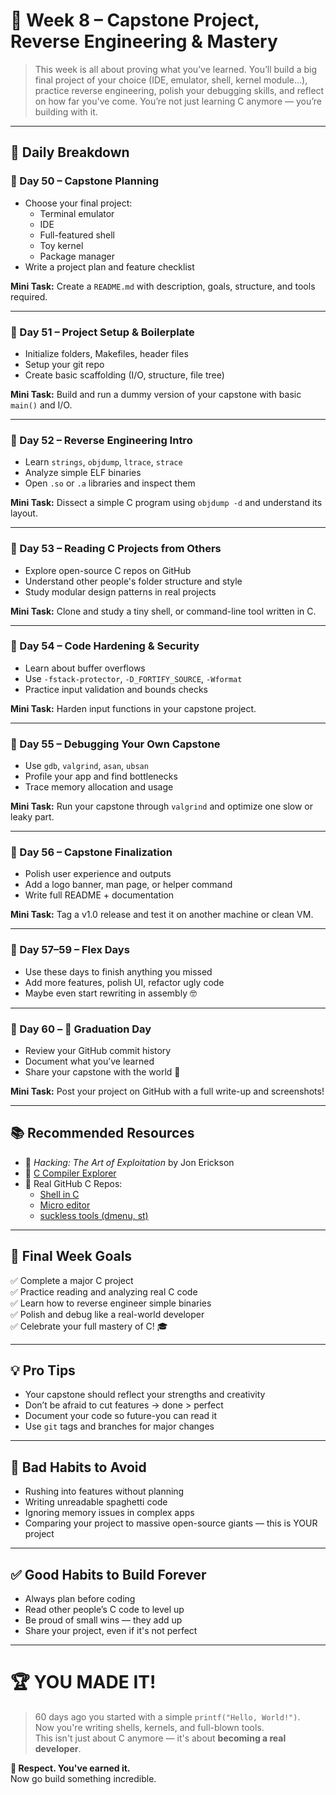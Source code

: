 # 📘 Week 8 – Capstone Project, Reverse Engineering & Mastery

> This week is all about proving what you’ve learned. You’ll build a big final project of your choice (IDE, emulator, shell, kernel module…), practice reverse engineering, polish your debugging skills, and reflect on how far you've come. You’re not just learning C anymore — you’re building with it.

---

## 📅 Daily Breakdown

### 🔹 Day 50 – Capstone Planning
- Choose your final project:
  - Terminal emulator
  - IDE
  - Full-featured shell
  - Toy kernel
  - Package manager
- Write a project plan and feature checklist

**Mini Task:** Create a `README.md` with description, goals, structure, and tools required.

---

### 🔹 Day 51 – Project Setup & Boilerplate
- Initialize folders, Makefiles, header files
- Setup your git repo
- Create basic scaffolding (I/O, structure, file tree)

**Mini Task:** Build and run a dummy version of your capstone with basic `main()` and I/O.

---

### 🔹 Day 52 – Reverse Engineering Intro
- Learn `strings`, `objdump`, `ltrace`, `strace`
- Analyze simple ELF binaries
- Open `.so` or `.a` libraries and inspect them

**Mini Task:** Dissect a simple C program using `objdump -d` and understand its layout.

---

### 🔹 Day 53 – Reading C Projects from Others
- Explore open-source C repos on GitHub
- Understand other people's folder structure and style
- Study modular design patterns in real projects

**Mini Task:** Clone and study a tiny shell, or command-line tool written in C.

---

### 🔹 Day 54 – Code Hardening & Security
- Learn about buffer overflows
- Use `-fstack-protector`, `-D_FORTIFY_SOURCE`, `-Wformat`
- Practice input validation and bounds checks

**Mini Task:** Harden input functions in your capstone project.

---

### 🔹 Day 55 – Debugging Your Own Capstone
- Use `gdb`, `valgrind`, `asan`, `ubsan`
- Profile your app and find bottlenecks
- Trace memory allocation and usage

**Mini Task:** Run your capstone through `valgrind` and optimize one slow or leaky part.

---

### 🔹 Day 56 – Capstone Finalization
- Polish user experience and outputs
- Add a logo banner, man page, or helper command
- Write full README + documentation

**Mini Task:** Tag a v1.0 release and test it on another machine or clean VM.

---

### 🔹 Day 57–59 – Flex Days
- Use these days to finish anything you missed
- Add more features, polish UI, refactor ugly code
- Maybe even start rewriting in assembly 🤓

---

### 🔹 Day 60 – 🏁 Graduation Day
- Review your GitHub commit history
- Document what you’ve learned
- Share your capstone with the world 🚀

**Mini Task:** Post your project on GitHub with a full write-up and screenshots!

---

## 📚 Recommended Resources

- 📕 *Hacking: The Art of Exploitation* by Jon Erickson
- 📗 [C Compiler Explorer](https://godbolt.org/)
- 📘 Real GitHub C Repos:  
  - [Shell in C](https://github.com/brendanrius/shell)  
  - [Micro editor](https://github.com/zyedidia/micro)  
  - [suckless tools (dmenu, st)](https://suckless.org/)

---

## 🧠 Final Week Goals
✅ Complete a major C project  
✅ Practice reading and analyzing real C code  
✅ Learn how to reverse engineer simple binaries  
✅ Polish and debug like a real-world developer  
✅ Celebrate your full mastery of C! 🎓

---

## 💡 Pro Tips
- Your capstone should reflect your strengths and creativity
- Don’t be afraid to cut features → done > perfect
- Document your code so future-you can read it
- Use `git` tags and branches for major changes

---

## 🚫 Bad Habits to Avoid
- Rushing into features without planning
- Writing unreadable spaghetti code
- Ignoring memory issues in complex apps
- Comparing your project to massive open-source giants — this is YOUR project

---

## ✅ Good Habits to Build Forever
- Always plan before coding
- Read other people’s C code to level up
- Be proud of small wins — they add up
- Share your project, even if it's not perfect

---

# 🏆 YOU MADE IT!

> 60 days ago you started with a simple `printf("Hello, World!")`.  
> Now you're writing shells, kernels, and full-blown tools.  
> This isn't just about C anymore — it's about **becoming a real developer**.

**👏 Respect. You've earned it.**  
Now go build something incredible.

